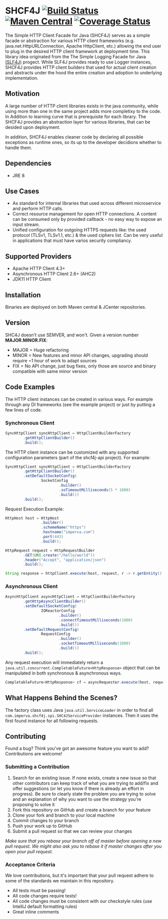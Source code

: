 # SHCF4J [![Build Status](https://www.travis-ci.org/imperva/shcf4j.svg?branch=master)](https://www.travis-ci.org/imperva/shcf4j) [![Maven Central](https://maven-badges.herokuapp.com/maven-central/com.imperva.shcf4j/shcf4j-api/badge.svg)](https://maven-badges.herokuapp.com/maven-central/com.imperva.shcf4j/shcf4j-api/) [![Coverage Status](https://coveralls.io/repos/github/imperva/shcf4j/badge.svg?branch=master)](https://coveralls.io/github/imperva/shcf4j?branch=master)
The Simple HTTP Client Facade for Java (SHCF4J) serves as a simple facade or abstraction for various HTTP client frameworks (e.g. java.net.HttpURLConnection, Apache HttpClient, etc.) allowing the end user to plug in the desired HTTP client framework at deployment time. This library idea originated from the The Simple Logging Facade for Java [(SLF4J)](http://www.slf4j.org) progect. While SLF4J provides ready to use Logger instances, SHCF4J provides HTTP client builders that used for actual client creation and abstracts under the hood the entire creation and adoption to underlying implementation.

## Motivation
A large number of HTTP client libraries exists in the java community, while using more than one in the same project adds more completixy to the code. In Addition to learning curve that is prerequisite for each library. The SHCF4J provides an abstraction layer for various libraries, that can be desided upon deployment.

In addition, SHCF4J enables cleaner code by declaring all possible exceptions as runtime ones, so its up to the developer decidions whether to handle them.

## Dependencies
* JRE 8

## Use Cases
* As standard for internal libraries that used across different microservice and perform HTTP calls.
* Correct resource management for open HTTP connections. A content can be consumed only by provided callback - no easy way to expose an input stream.
* Unified configuration for outgoing HTTPS requests like: the used protocol (TLSv1, TLSv1.1, etc.) & the used ciphers list. Can be very useful in applications that must have varios security compliancy.

## Supported Providers
* Apache HTTP Client 4.3+
* Asynchronous HTTP Client 2.6+ (AHC2)
* JDK11 HTTP Client

## Installation
Binaries are deployed on both Maven central & JCenter repositories.

## Version

SHC4J doesn't use SEMVER, and won't. Given a version number **MAJOR.MINOR.FIX**:

* MAJOR = Huge refactoring
* MINOR = New features and minor API changes, upgrading should require ~1 hour of work to adapt sources
* FIX = No API change, just bug fixes, only those are source and binary compatible with same minor version


## Code Examples
The HTTP client instances can be created in various ways. For example through any DI frameworks (see the example project) or just by putting a few lines of code.

### Synchronous Client

```Java
SyncHttpClient syncHttpClient = HttpClientBuilderFactory
        .getHttpClientBuilder()
        .build();

```

The HTTP client instance can be customized with any supported configuration parameters (part of the shcf4j-api project). For example:

```Java
SyncHttpClient syncHttpClient = HttpClientBuilderFactory
        .getHttpClientBuilder()
        .setDefaultSocketConfig(
                SocketConfig
                        .builder()
                        .soTimeoutMilliseconds(5 * 1000)
                        .build())
        .build();
```

Request Execution Example:

```Java
HttpHost host = HttpHost
                .builder()
                .schemeName("https")
                .hostname("imperva.com")
                .port(443)
                .build();

HttpRequest request = HttpRequestBuilder
        .GET(URI.create("/hello/world"))
        .header("Accept", "application/json")
        .build();

String response = httpClient.execute(host, request, r -> r.getEntity().getResponseBody(StandardCharsets.UTF_8));
```

### Asynchronous Client

```Java
AsyncHttpClient asyncHttpClient = HttpClientBuilderFactory
        .getHttpAsyncClientBuilder()
        .setDefaultSocketConfig(
                IOReactorConfig
                        .builder()
                        .connectTimeoutMilliseconds(1000)
                        .build())
        .setDefaultRequestConfig(
                RequestConfig
                        .builder()
                        .socketTimeoutMilliseconds(1000)
                        .build())
        .build();
```

Any request execution will immediately return a ``` java.util.concurrent.CompletableFuture<HttpResponse>``` object that can be manipulated in both synchronous & asynchronous ways.

```Java
CompletableFuture<HttpResponse> cf = asyncRequester.execute(host, request);
```


## What Happens Behind the Scenes?
The factory class uses Java ```java.util.ServiceLoader``` in order to find all ```com.imperva.shcf4j.spi.SHC4JServiceProvider``` instances. Then it uses the first found instance for all following requests.

## Contributing
Found a bug? Think you've got an awesome feature you want to add? Contributions are welcome!

### Submitting a Contribution

1. Search for an existing issue. If none exists, create a new issue so that other contributors can keep track of what you are trying to add/fix and offer suggestions (or let you know if there is already an effort in progress).  Be sure to clearly state the problem you are trying to solve and an explanation of why you want to use the strategy you're proposing to solve it
1. Fork this repository on GitHub and create a branch for your feature
1. Clone your fork and branch to your local machine
1. Commit changes to your branch
1. Push your work up to GitHub
1. Submit a pull request so that we can review your changes

*Make sure that you rebase your branch off of master before opening a new pull request. We might also ask you to rebase it if master changes after you open your pull request.*

### Acceptance Criteria

We love contributions, but it's important that your pull request adhere to some of the standards we maintain in this repository. 

- All tests must be passing!
- All code changes require tests!
- All code changes must be consistent with our checkstyle rules (use IntelliJ default formatting rules)
- Great inline comments
